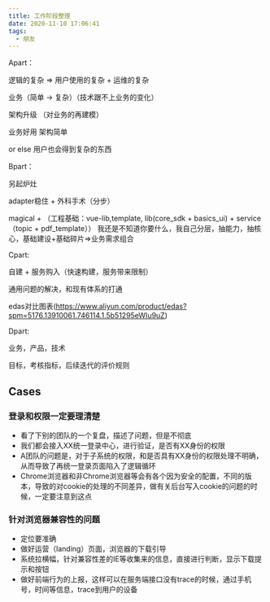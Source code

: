 ```yaml
---
title: 工作阶段整理
date: 2020-11-10 17:06:41
tags:
  - 朋友
---
```

Apart：

逻辑的复杂 => 用户使用的复杂 + 运维的复杂

业务（简单 -> 复杂）（技术跟不上业务的变化）

架构升级 （对业务的再建模）

业务好用
架构简单

or else 用户也会得到复杂的东西


Bpart：

另起炉灶

adapter稳住 + 外科手术（分步）

magical + （工程基础：vue-lib,template, lib(core_sdk + basics_ui) + service（topic + pdf_template））
我还是不知道你要什么，我自己分层，抽能力，抽核心，基础建设+基础碎片=>业务需求组合



Cpart:

自建 + 服务购入（快速构建，服务带来限制）

通用问题的解决，和现有体系的打通

edas对比图表(https://www.aliyun.com/product/edas?spm=5176.13910061.746114.1.5b51295eWIu9uZ)



Dpart:

业务，产品，技术

目标，考核指标，后续迭代的评价规则

## Cases

### 登录和权限一定要理清楚
- 看了下别的团队的一个复盘，描述了问题，但是不彻底
- 我们都会接入XX统一登录中心，进行验证，是否有XX身份的权限
- A团队的问题是，对于子系统的权限，和是否具有XX身份的权限处理不明确，从而导致了再统一登录页面陷入了逻辑循环
- Chrome浏览器和非Chrome浏览器等会有各个因为安全的配置，不同的版本，导致的对cookie的处理的不同差异，做有关后台写入cookie的问题的时候，一定要注意到这点

### 针对浏览器兼容性的问题

- 定位要准确
- 做好运营（landing）页面，浏览器的下载引导
- 系统拉横幅，针对兼容性差的IE等收集来的信息，直接进行判断，显示下载提示和按钮
- 做好前端行为的上报，这样可以在服务端接口没有trace的时候，通过手机号，时间等信息，trace到用户的设备
